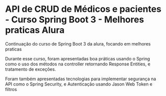 # API de CRUD de Médicos e pacientes - Curso Spring Boot 3 - Melhores praticas Alura

Continuação do curso de Spring Boot 3 da alura, focando em melhores praticas

Durante esse curso, foram apresentadas boa práticas usando o Spring como o uso dos métodos na controller retornando Response Entities, e tratamento de exceções. 

Foram também apresentadas tecnologias para implementar segurança na API como o Spring Security, e Autenticação usando Jason Web Token e filtros












